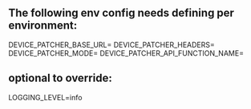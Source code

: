 ## The following env config needs defining per environment:

DEVICE_PATCHER_BASE_URL=
DEVICE_PATCHER_HEADERS=
DEVICE_PATCHER_MODE=
DEVICE_PATCHER_API_FUNCTION_NAME=


## optional to override:
LOGGING_LEVEL=info
